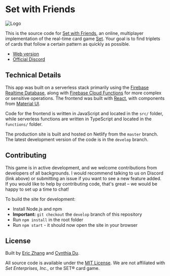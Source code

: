 # Set with Friends

![Logo](https://i.imgur.com/YTldFYX.png)

This is the source code for [Set with Friends](https://setwithfriends.com/),
an online, multiplayer implementation of the real-time card game
[Set](<https://en.wikipedia.org/wiki/Set_(card_game)>). Your goal is to find
triplets of cards that follow a certain pattern as quickly as possible.

- [Web version](https://setwithfriends.com/)
- [Official Discord](https://discord.gg/XbjJyc9)

## Technical Details

This app was built on a serverless stack primarily using the
[Firebase Realtime Database](https://firebase.google.com/docs/database), along
with [Firebase Cloud Functions](https://firebase.google.com/docs/functions) for
more complex or sensitive operations. The frontend was built with
[React](https://reactjs.org/), with components from
[Material UI](https://material-ui.com/).

Code for the frontend is written in JavaScript and located in the `src/`
folder, while serverless functions are written in TypeScript and located in the
`functions/` folder.

The production site is built and hosted on Netlify from the `master` branch.
The latest development version of the code is in the `develop` branch.

## Contributing

This game is in active development, and we welcome contributions from
developers of all backgrounds. I would recommend talking to us on Discord (link
above) or submitting an issue if you want to see a new feature added. If you
would like to help by contributing code, that's great – we would be happy to
set up a time to chat!

To build the site for development:

- Install Node.js and npm
- **Important:** `git checkout` the `develop` branch of this repository
- Run `npm install` in the root folder
- Run `npm start` - it should now open the site in your browser

## License

Built by [Eric Zhang](https://github.com/ekzhang) and
[Cynthia Du](https://github.com/cynthiakedu).

All source code is available under the [MIT License](LICENSE.txt). We are not
affiliated with _Set Enterprises, Inc._, or the SET® card game.
